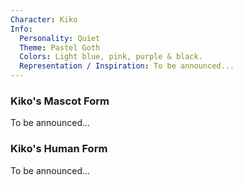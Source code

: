 ```yaml
---
Character: Kiko
Info:
  Personality: Quiet
  Theme: Pastel Goth
  Colors: Light blue, pink, purple & black.
  Representation / Inspiration: To be announced...
---
```


### Kiko's Mascot Form

To be announced...

### Kiko's Human Form

To be announced...


